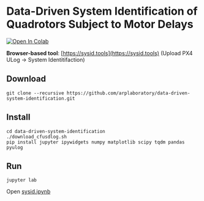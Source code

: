 # Data-Driven System Identification of Quadrotors Subject to Motor Delays
[![Open In Colab](https://colab.research.google.com/assets/colab-badge.svg)](https://colab.research.google.com/github/arplaboratory/data-driven-system-identification/blob/main/sysid.ipynb)

**Browser-based tool**: [https://sysid.tools](https://sysid.tools) (Upload PX4 ULog -> System Identitifaction)

## Download
```
git clone --recursive https://github.com/arplaboratory/data-driven-system-identification.git
```
## Install
```
cd data-driven-system-identification
./download_cfusdlog.sh
pip install jupyter ipywidgets numpy matplotlib scipy tqdm pandas pyulog
```

## Run
```
jupyter lab
```
Open [sysid.ipynb](sysid.ipynb)




